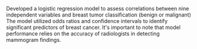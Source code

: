 Developed a logistic regression model to assess correlations between nine independent variables and breast tumor 
classification (benign or malignant)
 The model utilized odds ratios and confidence intervals to identify significant predictors of breast cancer. It's important to note 
that model performance relies on the accuracy of radiologists in detecting mammogram findings.
